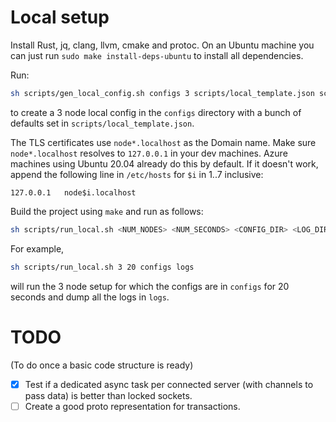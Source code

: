 # Local setup

Install Rust, jq, clang, llvm, cmake and protoc.
On an Ubuntu machine you can just run `sudo make install-deps-ubuntu` to install all dependencies.

Run:
```bash
sh scripts/gen_local_config.sh configs 3 scripts/local_template.json scripts/local_client_template.json
```
to create a 3 node local config in the `configs` directory with a bunch of defaults set in `scripts/local_template.json`.

The TLS certificates use `node*.localhost` as the Domain name.
Make sure `node*.localhost` resolves to `127.0.0.1` in your dev machines.
Azure machines using Ubuntu 20.04 already do this by default.
If it doesn't work, append the following line in `/etc/hosts` for `$i` in 1..7 inclusive:
```
127.0.0.1   node$i.localhost
```

Build the project using `make` and run as follows:

```bash
sh scripts/run_local.sh <NUM_NODES> <NUM_SECONDS> <CONFIG_DIR> <LOG_DIR>
```

For example,
```bash
sh scripts/run_local.sh 3 20 configs logs
```
will run the 3 node setup for which the configs are in `configs` for 20 seconds and dump all the logs in `logs`.


# TODO

(To do once a basic code structure is ready)
- [x] Test if a dedicated async task per connected server (with channels to pass data) is better than locked sockets.
- [ ] Create a good proto representation for transactions.